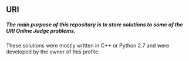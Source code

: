 ## URI

##### The main purpose of this repository is to store solutions to some of the URI Online Judge problems.

These solutions were mostly written in C++ or Python 2.7 and were developed by the owner of this profile. 

